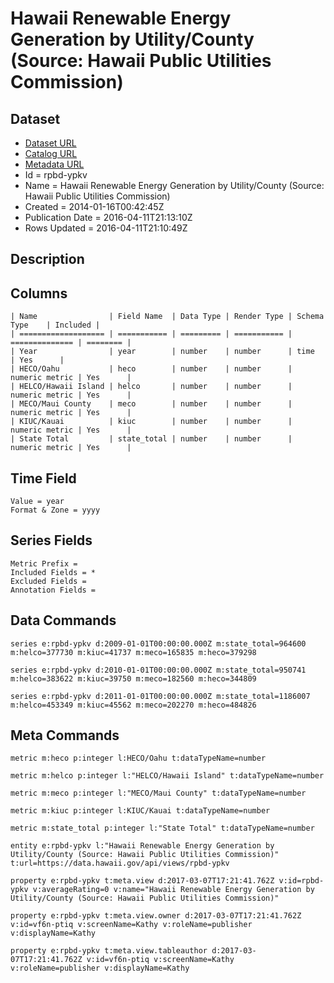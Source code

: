 # Hawaii Renewable Energy Generation by Utility/County (Source: Hawaii Public Utilities Commission)

## Dataset

* [Dataset URL](https://data.hawaii.gov/api/views/rpbd-ypkv/rows.json?max_rows=100)
* [Catalog URL](https://catalog.data.gov/dataset/hawaii-renewable-energy-generation-by-utility-county-source-hawaii-public-utilities-commis)
* [Metadata URL](https://data.hawaii.gov/api/views/rpbd-ypkv)
* Id = rpbd-ypkv
* Name = Hawaii Renewable Energy Generation by Utility/County (Source: Hawaii Public Utilities Commission)
* Created = 2014-01-16T00:42:45Z
* Publication Date = 2016-04-11T21:13:10Z
* Rows Updated = 2016-04-11T21:10:49Z

## Description



## Columns

```ls
| Name                | Field Name  | Data Type | Render Type | Schema Type    | Included | 
| =================== | =========== | ========= | =========== | ============== | ======== | 
| Year                | year        | number    | number      | time           | Yes      | 
| HECO/Oahu           | heco        | number    | number      | numeric metric | Yes      | 
| HELCO/Hawaii Island | helco       | number    | number      | numeric metric | Yes      | 
| MECO/Maui County    | meco        | number    | number      | numeric metric | Yes      | 
| KIUC/Kauai          | kiuc        | number    | number      | numeric metric | Yes      | 
| State Total         | state_total | number    | number      | numeric metric | Yes      | 
```

## Time Field

```ls
Value = year
Format & Zone = yyyy
```

## Series Fields

```ls
Metric Prefix = 
Included Fields = *
Excluded Fields = 
Annotation Fields = 
```

## Data Commands

```ls
series e:rpbd-ypkv d:2009-01-01T00:00:00.000Z m:state_total=964600 m:helco=377730 m:kiuc=41737 m:meco=165835 m:heco=379298

series e:rpbd-ypkv d:2010-01-01T00:00:00.000Z m:state_total=950741 m:helco=383622 m:kiuc=39750 m:meco=182560 m:heco=344809

series e:rpbd-ypkv d:2011-01-01T00:00:00.000Z m:state_total=1186007 m:helco=453349 m:kiuc=45562 m:meco=202270 m:heco=484826
```

## Meta Commands

```ls
metric m:heco p:integer l:HECO/Oahu t:dataTypeName=number

metric m:helco p:integer l:"HELCO/Hawaii Island" t:dataTypeName=number

metric m:meco p:integer l:"MECO/Maui County" t:dataTypeName=number

metric m:kiuc p:integer l:KIUC/Kauai t:dataTypeName=number

metric m:state_total p:integer l:"State Total" t:dataTypeName=number

entity e:rpbd-ypkv l:"Hawaii Renewable Energy Generation by Utility/County (Source: Hawaii Public Utilities Commission)" t:url=https://data.hawaii.gov/api/views/rpbd-ypkv

property e:rpbd-ypkv t:meta.view d:2017-03-07T17:21:41.762Z v:id=rpbd-ypkv v:averageRating=0 v:name="Hawaii Renewable Energy Generation by Utility/County (Source: Hawaii Public Utilities Commission)"

property e:rpbd-ypkv t:meta.view.owner d:2017-03-07T17:21:41.762Z v:id=vf6n-ptiq v:screenName=Kathy v:roleName=publisher v:displayName=Kathy

property e:rpbd-ypkv t:meta.view.tableauthor d:2017-03-07T17:21:41.762Z v:id=vf6n-ptiq v:screenName=Kathy v:roleName=publisher v:displayName=Kathy
```